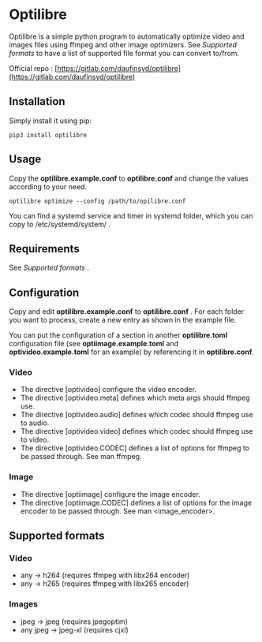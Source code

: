 # Optilibre

Optilibre is a simple python program to automatically optimize video and images files using ffmpeg
and other image optimizers.
See _Supported formats_ to have a list of supported file format you can convert to/from.

Official repo : [https://gitlab.com/daufinsyd/optilibre](https://gitlab.com/daufinsyd/optilibre)

## Installation

Simply install it using pip:
```
pip3 install optilibre
```

## Usage
Copy the **optilibre.example.conf** to **optilibre.conf** and change the values according to your need.

```
optilibre optimize --config /path/to/opilibre.conf
```

You can find a systemd service and timer in systemd folder, which you can copy to /etc/systemd/system/ . 

## Requirements

See _Supported formats_ .

## Configuration

Copy and edit **optilibre.example.conf** to **optilibre.conf** .
For each folder you want to process, create a new entry as shown in the example file.

You can put the configuration of a section in another **optilibre.toml** configuration file (see **optiimage.example.toml** and **optivideo.example.toml** for an example) by referencing it in **optilibre.conf**.

### Video
- The directive [optivideo] configure the video encoder.
- The directive [optivideo.meta] defines which meta args should ffmpeg use.
- The directive [optivideo.audio] defines which codec should ffmpeg use to audio.
- The directive [optivideo.video] defines which codec should ffmpeg use to video.
- The directive [optivideo.CODEC] defines a list of options for ffmpeg to be passed through. See man ffmpeg.

### Image
- The directive [optiimage] configure the image encoder.
- The directive [optiimage.CODEC] defines a list of options for the image encoder to be passed through. See man <image_encoder>.


## Supported formats
### Video

 - any -> h264 (requires ffmpeg with libx264 encoder)
 - any -> h265 (requires ffmpeg with libx265 encoder)

### Images

 - jpeg -> jpeg (requires jpegoptim)
 - any jpeg -> jpeg-xl (requires cjxl)

